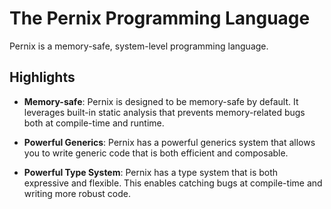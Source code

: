 # The Pernix Programming Language

Pernix is a memory-safe, system-level programming language.

## Highlights

- **Memory-safe**: Pernix is designed to be memory-safe by default. It leverages
 built-in static analysis that prevents memory-related bugs both at compile-time
 and runtime.  

- **Powerful Generics**: Pernix has a powerful generics system that allows you
 to write generic code that is both efficient and composable.

- **Powerful Type System**: Pernix has a type system that is both expressive and
 flexible. This enables catching bugs at compile-time and writing more robust 
 code.